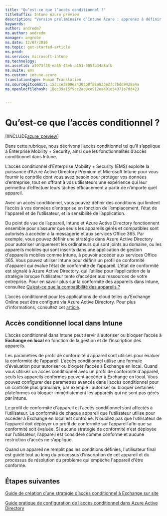 ```yaml
---
title: "Qu’est-ce que l’accès conditionnel ?"
titleSuffix: Intune Azure preview
description: "Version préliminaire d’Intune Azure : apprenez à définir les conditions que les utilisateurs et appareils doivent respecter pour accéder aux ressources d’entreprise dans la version préliminaire de Microsoft Intune Azure."
keywords: 
author: andredm7
ms.author: andredm
manager: angrobe
ms.date: 12/07/2016
ms.topic: get-started-article
ms.prod: 
ms.service: microsoft-intune
ms.technology: 
ms.assetid: a1973f38-ea55-43eb-a151-505fb34a8afb
ms.suite: ems
ms.custom: intune-azure
translationtype: Human Translation
ms.sourcegitcommit: 153cce3809e24303b8f88a833e2fc7bdd9428a4a
ms.openlocfilehash: 18ec39a15f9cc2ac8ce912eaa91e54371e7dd423


---
```


# <a name="what-is-conditional-access"></a>Qu’est-ce que l’accès conditionnel ?


[!INCLUDE[azure_preview](../includes/azure_preview.md)]


Dans cette rubrique, nous décrivons l’accès conditionnel tel qu’il s’applique à Enterprise Mobility + Security, ainsi que les fonctionnalités d’accès conditionnel dans Intune.

L’accès conditionnel d’Enterprise Mobility + Security (EMS) exploite la puissance d’Azure Active Directory Premium et Microsoft Intune pour vous fournir le contrôle dont vous avez besoin pour protéger vos données d’entreprise, tout en offrant à vos utilisateurs une expérience qui leur permettra d’effectuer leurs tâches efficacement à partir de n’importe quel appareil.

Avec un accès conditionnel, vous pouvez définir des conditions qui limitent l’accès à vos données d’entreprise en fonction de l’emplacement, l’état de l'appareil et de l’utilisateur, et la sensibilité de l’application.

Du point de vue de l’appareil, Intune et Azure Active Directory fonctionnent ensemble pour s’assurer que seuls les appareils gérés et compatibles sont autorisés à accéder à la messagerie et aux services Office 365. Par exemple, vous pouvez définir une stratégie dans Azure Active Directory pour autoriser uniquement les ordinateurs qui sont joints au domaine, ou les appareils mobiles qui sont inscrits dans une application de gestion d'appareils mobiles comme Intune, à pouvoir accéder aux services Office 365. Vous pouvez utiliser Intune pour définir un profil de conformité d'appareil qui évalue l’état de conformité de l’appareil. L’état de conformité est signalé à Azure Active Directory, qui l’utilise pour l’application de la stratégie lorsque l’utilisateur tente d’accéder aux ressources de votre entreprise. Pour en savoir plus sur la conformité des appareils dans Intune, consultez [Qu’est-ce que la compatibilité des appareils ?](/intune-azure/set-device-compliance/what-is-device-compliance)

L’accès conditionnel pour les applications de cloud telles qu’Exchange Online peut être configuré via Azure Active Directory. Pour plus d'informations, consultez cet [article](https://docs.microsoft.com/en-us/azure/active-directory/active-directory-conditional-access-azure-portal).

## <a name="on-premises-conditional-access-in-intune"></a>Accès conditionnel local dans Intune

L’accès conditionnel dans Intune peut servir à autoriser ou bloquer l’accès à **Exchange en local** en fonction de la gestion et de l’inscription des appareils.

Les paramètres de profil de conformité d’appareil sont utilisés pour évaluer la conformité de l’appareil. L’accès conditionnel utilise une formule d’évaluation pour autoriser ou bloquer l’accès à Exchange en local. Quand vous utilisez un accès conditionnel avec un profil de conformité d'appareil, seuls les appareils conformes peuvent accéder à Exchange en local. Vous pouvez configurer des paramètres avancés dans l’accès conditionnel pour un contrôle plus granulaire, par exemple : autoriser ou bloquer certaines plateformes ou bloquer immédiatement les appareils qui ne sont pas gérés par Intune.

Le profil de conformité d'appareil et l’accès conditionnel sont affectés à l’utilisateur. La conformité de chaque appareil que l’utilisateur utilise pour accéder à Exchange en local est contrôlée. N’oubliez pas que l’utilisateur de l’appareil doit déployer un profil de conformité sur l’appareil afin que sa conformité soit évaluée. Si aucune stratégie de conformité n’est déployée sur l’utilisateur, l’appareil est considéré comme conforme et aucune restriction d’accès ne s’applique.

Quand un appareil ne remplit pas les conditions définies, l'utilisateur final est guidé tout au long du processus d'inscription de cet appareil et du processus de résolution du problème qui empêche l'appareil d'être conforme.

## <a name="next-steps"></a>Étapes suivantes

[Guide de création d’une stratégie d’accès conditionnel à Exchange sur site](create-conditional-access-policy-for-exchange-on-premises.md)

[Guide pratique de configuration de l’accès conditionnel dans Azure Active Directory](https://docs.microsoft.com/en-us/azure/active-directory/active-directory-conditional-access-azure-portal)



<!--HONumber=Feb17_HO3-->


